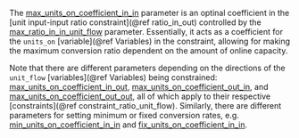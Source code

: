 The [max\_units\_on\_coefficient\_in\_in](@ref) parameter is an optinal coefficient in the
[unit input-input ratio constraint](@ref ratio_in_out) controlled by the [max\_ratio\_in\_in\_unit\_flow](@ref) parameter.
Essentially, it acts as a coefficient for the `units_on` [variable](@ref Variables) in the constraint,
allowing for making the maximum conversion ratio dependent on the amount of online capacity.

Note that there are different parameters depending on the directions of the `unit_flow` [variables](@ref Variables)
being constrained: [max\_units\_on\_coefficient\_in\_out](@ref), [max\_units\_on\_coefficient\_out\_in](@ref), and
[max\_units\_on\_coefficient\_out\_out](@ref), all of which apply to their respective [constraints](@ref constraint_ratio_unit_flow).
Similarly, there are different parameters for setting minimum or fixed conversion rates, e.g. 
[min\_units\_on\_coefficient\_in\_in](@ref) and [fix\_units\_on\_coefficient\_in\_in](@ref).